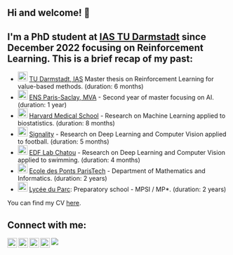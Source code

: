 ## Hi and welcome! 👋 

## I'm a PhD student at [IAS TU Darmstadt](https://www.ias.informatik.tu-darmstadt.de/Team/TheoVincent) since December 2022 focusing on Reinforcement Learning. This is a brief recap of my past:

- <img width="22px" src="https://github.githubassets.com/images/icons/emoji/unicode/1f916.png?v8" /> [TU Darmstadt, IAS](https://www.ias.informatik.tu-darmstadt.de/) Master thesis on Reinforcement Learning for value-based methods. (duration: 6 months)
- <img width="22px" src="https://github.githubassets.com/images/icons/emoji/unicode/1f50e.png?v8" /> [ENS Paris-Saclay, MVA](https://www.master-mva.com/) - Second year of master focusing on AI. (duration: 1 year)
- <img width="22px" src="https://github.githubassets.com/images/icons/emoji/unicode/1f52c.png?v8" /> [Harvard Medical School](https://www.chiragjpgroup.org/) - Research on Machine Learning applied to biostatistics. (duration: 8 months)
- <img width="22px" src="https://github.githubassets.com/images/icons/emoji/unicode/26bd.png?v8" /> [Signality](https://www.signality.com/) - Research on Deep Learning and Computer Vision applied to football. (duration: 5 months)
- <img width="22px" src="https://github.githubassets.com/images/icons/emoji/unicode/1f3ca.png?v8" /> [EDF Lab Chatou](https://www.saint-venant-lab.fr/) - Research on Deep Learning and Computer Vision applied to swimming. (duration: 4 months)
- <img width="22px" src="https://github.githubassets.com/images/icons/emoji/unicode/1f393.png?v8" /> [Ecole des Ponts ParisTech](https://www.ecoledesponts.fr/en) - Department of Mathematics and Informatics. (duration: 2 years)
- <img width="22px" src="https://github.githubassets.com/images/icons/emoji/unicode/1f4da.png?v8" /> [Lycée du Parc](https://lyceeduparc.fr/ldp/rubrique1.html): Preparatory school - MPSI / MP*. (duration: 2 years)

You can find my CV [here][CV].

## Connect with me:

[<img align="left" width="22px" src="https://upload.wikimedia.org/wikipedia/commons/e/e9/Linkedin_icon.svg" />][LinkedIn]
[<img align="left" width="22px" src="https://upload.wikimedia.org/wikipedia/commons/thumb/c/c7/Google_Scholar_logo.svg/512px-Google_Scholar_logo.svg.png" />][GoogleScolar]
[<img align="left" width="22px" src="https://upload.wikimedia.org/wikipedia/commons/thumb/e/ef/Stack_Overflow_icon.svg/512px-Stack_Overflow_icon.svg.png" />][StackOverFlow]
[<img align="left" width="22px" src="https://upload.wikimedia.org/wikipedia/commons/thumb/1/19/X_logo_twitter_new_brand_icon.svg/640px-X_logo_twitter_new_brand_icon.svg.png" />][X]
[<img src="https://img.shields.io/badge/-mail-blue?style=flat&logo=Gmail&logoColor=white&link&fbclid=IwAR0WmXs7mnPRkIyDJM2sTmwz549ynOQABq5yZa2UnlxCpOKL-awG3Jkh_Ew&link=mailto:theovincentjourdat@gmail.com" />][Mail]

<br />
<br />

[CV]: https://drive.google.com/file/d/1X9R7OQyBba-Wkgh70IWAMUQU8wsBuw4A/view?usp=sharing
[LinkedIn]: https://www.linkedin.com/in/theo-vincent/
[GoogleScolar]: https://scholar.google.com/citations?user=nZPOL4wAAAAJ&hl=en&oi=ao
[StackOverFlow]: https://stats.stackexchange.com/users/325933/th%c3%a9o-vincent
[X]: https://x.com/Theo_Vincent_
[Mail]: mailto:theovincentjourdat@gmail.com
